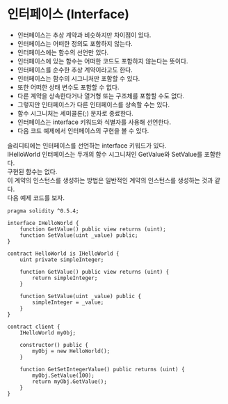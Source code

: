 # 인터페이스 (Interface)
- 인터페이스는 추상 계약과 비슷하지만 차이점이 있다.
- 인터페이스는 어떠한 정의도 포함하지 않는다.
- 인터페이스에는 함수의 선언만 있다.
- 인터페이스에 있는 함수는 어떠한 코드도 포함하지 않는다는 뜻이다.
- 인터페이스를 순수한 추상 계약이라고도 한다.
- 인터페이스는 함수의 시그니처만 포함할 수 있다.
- 또한 어떠한 상태 변수도 포함할 수 없다.
- 다른 계약을 상속한다거나 열거형 또는 구조체를 포함할 수도 없다.
- 그렇지만 인터페이스가 다른 인터페이스를 상속할 수는 있다.
- 함수 시그니처는 세미콜론(;) 문자로 종료한다.
- 인터페이스는 interface 키워드와 식별자를 사용해 선언한다.
- 다음 코드 예제에서 인터페이스의 구현을 볼 수 있다.

솔리디티에는 인터페이스를 선언하는 interface 키워드가 있다.   
IHelloWorld 인터페이스는 두개의 함수 시그니처인 GetValue와 SetValue를 포함한다.   
구현된 함수는 없다.   
이 계약의 인스턴스를 생성하는 방법은 일반적인 계약의 인스턴스를 생성하는 것과 같다.   
다음 예제 코드를 보자.   

```solidity
pragma solidity ^0.5.4;

interface IHelloWorld {
    function GetValue() public view returns (uint);
    function SetValue(uint _value) public;
}

contract HelloWorld is IHelloWorld {
    uint private simpleInteger;
    
    function GetValue() public view returns (uint) {
        return simpleInteger;
    }
    
    function SetValue(uint _value) public {
        simpleInteger = _value;
    }
}

contract client {
    IHelloWorld myObj;
    
    constructor() public {
        myObj = new HelloWorld();
    }
    
    function GetSetIntegerValue() public returns (uint) {
        myObj.SetValue(100);
        return myObj.GetValue();
    }
}
```